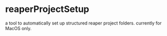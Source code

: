# reaperProjectSetup
a tool to automatically set up structured reaper project folders.
currently for MacOS only.
